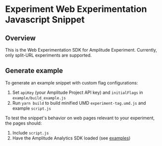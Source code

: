 # Experiment Web Experimentation Javascript Snippet

## Overview

This is the Web Experimentation SDK for Amplitude Experiment. Currently, only split-URL experiments are supported.

## Generate example

To generate an example snippet with custom flag configurations:
1. Set `apiKey` (your Amplitude Project API key) and `initialFlags` in `example/build_example.js`
2. Run `yarn build` to build minified UMD `experiment-tag.umd.js` and example `script.js`

To test the snippet's behavior on web pages relevant to your experiment, the pages should:
1. Include `script.js`
2. Have the Amplitude Analytics SDK loaded (see [examples](https://github.com/amplitude/Amplitude-TypeScript/tree/main/packages/analytics-browser))

